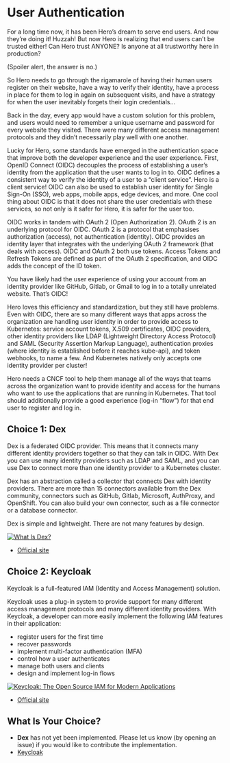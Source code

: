 # User Authentication
 
For a long time now, it has been Hero’s dream to serve end users. And now they’re doing it! Huzzah! But now Hero is realizing that end users can’t be trusted either! Can Hero trust ANYONE? Is anyone at all trustworthy here in production?

(Spoiler alert, the answer is no.)

So Hero needs to go through the rigamarole of having their human users register on their website, have a way to verify their identity, have a process in place for them to log in again on subsequent visits, and have a strategy for when the user inevitably forgets their login credentials… 

Back in the day, every app would have a custom solution for this problem, and users would need to remember a unique username and password for every website they visited. There were many different access management protocols and they didn’t necessarily play well with one another. 

Lucky for Hero, some standards have emerged in the authentication space that improve both the developer experience and the user experience. First, OpenID Connect (OIDC) decouples the process of establishing a user’s identity from the application that the user wants to log in to. OIDC defines a consistent way to verify the identity of a user to a “client service”. Hero is a client service! OIDC can also be used to establish user identity for Single Sign-On (SSO), web apps, mobile apps, edge devices, and more. One cool thing about OIDC is that it does not share the user credentials with these services, so not only is it safer for Hero, it is safer for the user too.

OIDC works in tandem with OAuth 2 (Open Authorization 2). OAuth 2 is an underlying protocol for OIDC. OAuth 2 is a protocol that emphasises authorization (access), not authentication (identity). OIDC provides an identity layer that integrates with the underlying OAuth 2 framework (that deals with access). OIDC and OAuth 2 both use tokens. Access Tokens and Refresh Tokens are defined as part of the OAuth 2 specification, and OIDC adds the concept of the ID token. 

You have likely had the user experience of using your account from an identity provider like GitHub, Gitlab, or Gmail to log in to a totally unrelated website. That’s OIDC!

Hero loves this efficiency and standardization, but they still have problems. Even with OIDC, there are so many different ways that apps across the organization are handling user identity in order to provide access to Kubernetes: service account tokens, X.509 certificates, OIDC providers, other identity providers like LDAP (Lightweight Directory Access Protocol) and SAML (Security Assertion Markup Language), authentication proxies (where identity is established before it reaches kube-api), and token webhooks, to name a few. And Kubernetes natively only accepts one identity provider per cluster!

Hero needs a CNCF tool to help them manage all of the ways that teams across the organization want to provide identity and access for the humans who want to use the applications that are running in Kubernetes. That tool should additionally provide a good experience (log-in “flow”) for that end user to register and log in.

## Choice 1: Dex

Dex is a federated OIDC provider. This means that it connects many different identity providers together so that they can talk in OIDC. With Dex you can use many identity providers such as LDAP and SAML, and you can use Dex to connect more than one identity provider to a Kubernetes cluster. 

Dex has an abstraction called a collector that connects Dex with identity providers. There are more than 15 connectors available from the Dex community, connectors such as GitHub, Gitlab, Microsoft, AuthProxy, and OpenShift. You can also build your own connector, such as a file connector or a database connector.

Dex is simple and lightweight. There are not many features by design. 

[![What Is Dex?](https://img.youtube.com/vi/6SYV9dqwHQY/0.jpg)](https://youtu.be/6SYV9dqwHQY)
* [Official site](https://dexidp.io)

## Choice 2: Keycloak

Keycloak is a full-featured IAM (Identity and Access Management) solution. 

Keycloak uses a plug-in system to provide support for many different access management protocols and many different identity providers. With Keycloak, a developer can more easily implement the following IAM features in their application:
* register users for the first time
* recover passwords
* implement multi-factor authentication (MFA)
* control how a user authenticates
* manage both users and clients
* design and implement log-in flows

[![Keycloak: The Open Source IAM for Modern Applications](https://img.youtube.com/vi/FPPFbKUZkME/0.jpg)](https://youtu.be/FPPFbKUZkME)
* [Official site](https://keycloak.org)

## What Is Your Choice?

* **Dex** has not yet been implemented. Please let us know (by opening an issue) if you would like to contribute the implementation.
* [Keycloak](keycloak.md)
